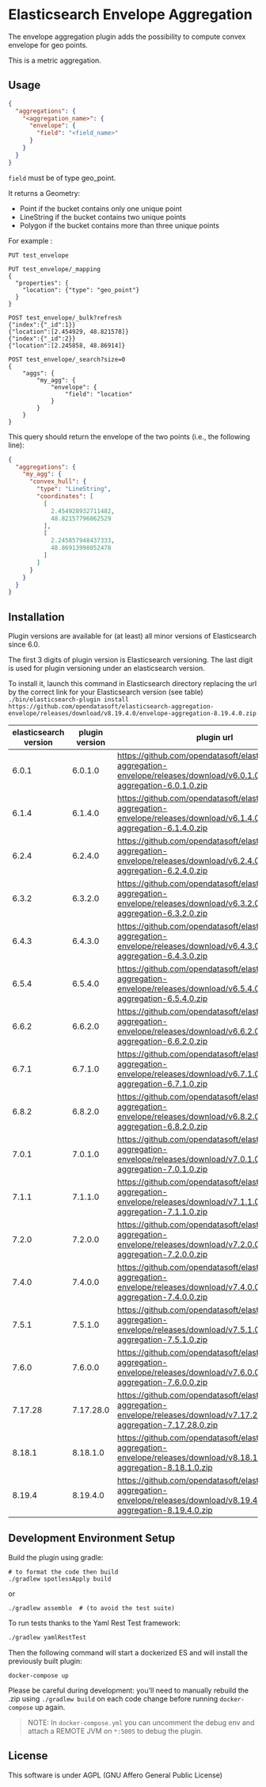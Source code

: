 Elasticsearch Envelope Aggregation
==================================

The envelope aggregation plugin adds the possibility to compute convex envelope for geo points.

This is a metric aggregation.

Usage
-----

```json
{
  "aggregations": {
    "<aggregation_name>": {
      "envelope": {
        "field": "<field_name>"
      }
    }
  }
}
```

`field` must be of type geo_point.

It returns a Geometry:

- Point if the bucket contains only one unique point
- LineString if the bucket contains two unique points
- Polygon if the bucket contains more than three unique points

For example :

```
PUT test_envelope

PUT test_envelope/_mapping
{
  "properties": {
    "location": {"type": "geo_point"}
  }
}

POST test_envelope/_bulk?refresh
{"index":{"_id":1}}
{"location":[2.454929, 48.821578]}
{"index":{"_id":2}}
{"location":[2.245858, 48.86914]}

POST test_envelope/_search?size=0
{
    "aggs": {
        "my_agg": {
            "envelope": {
                "field": "location"
            }
        }
    }
}
```

This query should return the envelope of the two points (i.e., the following line):

```json
{
  "aggregations": {
    "my_agg": {
      "convex_hull": {
        "type": "LineString",
        "coordinates": [
          [
            2.454928932711482,
            48.82157796062529
          ],
          [
            2.245857948437333,
            48.86913998052478
          ]
        ]
      }
    }
  }
}
```

Installation
------------

Plugin versions are available for (at least) all minor versions of Elasticsearch since 6.0.

The first 3 digits of plugin version is Elasticsearch versioning. The last digit is used for plugin versioning under an elasticsearch version.

To install it, launch this command in Elasticsearch directory replacing the url by the correct link for your Elasticsearch version (see table)
`./bin/elasticsearch-plugin install https://github.com/opendatasoft/elasticsearch-aggregation-envelope/releases/download/v8.19.4.0/envelope-aggregation-8.19.4.0.zip`

| elasticsearch version | plugin version | plugin url                                                                                                                         |
|-----------------------|----------------|------------------------------------------------------------------------------------------------------------------------------------|
| 6.0.1                 | 6.0.1.0        | https://github.com/opendatasoft/elasticsearch-aggregation-envelope/releases/download/v6.0.1.0/envelope-aggregation-6.0.1.0.zip     |
| 6.1.4                 | 6.1.4.0        | https://github.com/opendatasoft/elasticsearch-aggregation-envelope/releases/download/v6.1.4.0/envelope-aggregation-6.1.4.0.zip     |
| 6.2.4                 | 6.2.4.0        | https://github.com/opendatasoft/elasticsearch-aggregation-envelope/releases/download/v6.2.4.0/envelope-aggregation-6.2.4.0.zip     |
| 6.3.2                 | 6.3.2.0        | https://github.com/opendatasoft/elasticsearch-aggregation-envelope/releases/download/v6.3.2.0/envelope-aggregation-6.3.2.0.zip     |
| 6.4.3                 | 6.4.3.0        | https://github.com/opendatasoft/elasticsearch-aggregation-envelope/releases/download/v6.4.3.0/envelope-aggregation-6.4.3.0.zip     |
| 6.5.4                 | 6.5.4.0        | https://github.com/opendatasoft/elasticsearch-aggregation-envelope/releases/download/v6.5.4.0/envelope-aggregation-6.5.4.0.zip     |
| 6.6.2                 | 6.6.2.0        | https://github.com/opendatasoft/elasticsearch-aggregation-envelope/releases/download/v6.6.2.0/envelope-aggregation-6.6.2.0.zip     |
| 6.7.1                 | 6.7.1.0        | https://github.com/opendatasoft/elasticsearch-aggregation-envelope/releases/download/v6.7.1.0/envelope-aggregation-6.7.1.0.zip     |
| 6.8.2                 | 6.8.2.0        | https://github.com/opendatasoft/elasticsearch-aggregation-envelope/releases/download/v6.8.2.0/envelope-aggregation-6.8.2.0.zip     |
| 7.0.1                 | 7.0.1.0        | https://github.com/opendatasoft/elasticsearch-aggregation-envelope/releases/download/v7.0.1.0/envelope-aggregation-7.0.1.0.zip     |
| 7.1.1                 | 7.1.1.0        | https://github.com/opendatasoft/elasticsearch-aggregation-envelope/releases/download/v7.1.1.0/envelope-aggregation-7.1.1.0.zip     |
| 7.2.0                 | 7.2.0.0        | https://github.com/opendatasoft/elasticsearch-aggregation-envelope/releases/download/v7.2.0.0/envelope-aggregation-7.2.0.0.zip     |
| 7.4.0                 | 7.4.0.0        | https://github.com/opendatasoft/elasticsearch-aggregation-envelope/releases/download/v7.4.0.0/envelope-aggregation-7.4.0.0.zip     |
| 7.5.1                 | 7.5.1.0        | https://github.com/opendatasoft/elasticsearch-aggregation-envelope/releases/download/v7.5.1.0/envelope-aggregation-7.5.1.0.zip     |
| 7.6.0                 | 7.6.0.0        | https://github.com/opendatasoft/elasticsearch-aggregation-envelope/releases/download/v7.6.0.0/envelope-aggregation-7.6.0.0.zip     |
| 7.17.28               | 7.17.28.0      | https://github.com/opendatasoft/elasticsearch-aggregation-envelope/releases/download/v7.17.28.0/envelope-aggregation-7.17.28.0.zip |
| 8.18.1                | 8.18.1.0       | https://github.com/opendatasoft/elasticsearch-aggregation-envelope/releases/download/v8.18.1.0/envelope-aggregation-8.18.1.0.zip   |
| 8.19.4                | 8.19.4.0       | https://github.com/opendatasoft/elasticsearch-aggregation-envelope/releases/download/v8.19.4.0/envelope-aggregation-8.19.4.0.zip   |


## Development Environment Setup

Build the plugin using gradle:
``` shell
# to format the code then build
./gradlew spotlessApply build
```

or
``` shell
./gradlew assemble  # (to avoid the test suite)
```

To run tests thanks to the Yaml Rest Test framework:
```sh
./gradlew yamlRestTest
```

Then the following command will start a dockerized ES and will install the previously built plugin:
``` shell
docker-compose up
```

Please be careful during development: you'll need to manually rebuild the .zip using `./gradlew build` on each code
change before running `docker-compose` up again.

> NOTE: In `docker-compose.yml` you can uncomment the debug env and attach a REMOTE JVM on `*:5005` to debug the plugin.


License
-------

This software is under AGPL (GNU Affero General Public License)
